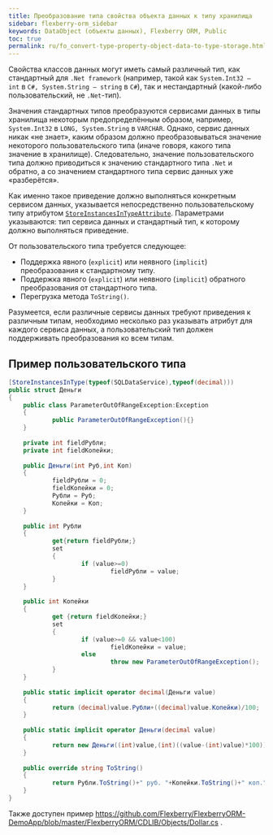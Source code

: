 ```yaml
---
title: Преобразование типа свойства объекта данных к типу хранилища
sidebar: flexberry-orm_sidebar
keywords: DataObject (объекты данных), Flexberry ORM, Public
toc: true
permalink: ru/fo_convert-type-property-object-data-to-type-storage.html
---
```


Свойства классов данных могут иметь самый различный тип, как стандартный для `.Net framework` (например, такой как `System.Int32 — int` в `C#, System.String — string` в `C#`), так и нестандартный (какой-либо пользовательский, не `.Net`-тип).

Значения стандартных типов преобразуются сервисами данных в типы хранилища некоторым предопределённым образом, например, `System.Int32` в `LONG, System.String` в `VARCHAR`.  Однако, сервис данных никак «не знает», каким образом должно преобразовываться значение некоторого пользовательского типа (иначе говоря, какого типа значение в хранилище). Следовательно, значение пользовательского типа должно приводиться к значению стандартного типа `.Net` и обратно, а со значением стандартного типа сервис данных уже «разберётся».

Как именно такое приведение должно выполняться конкретным сервисом данных, указывается непосредственно пользовательскому типу атрибутом [`StoreInstancesInTypeAttribute`](fd_data-types-properties.html). Параметрами указываются: тип сервиса данных и стандартный тип, к которому должно выполняться приведение.

От пользовательского типа требуется следующее:

* Поддержка явного (`explicit`) или неявного (`implicit`) преобразования к стандартному типу.
* Поддержка явного (`explicit`) или неявного (`implicit`) обратного преобразования от стандартного типа.
* Перегрузка метода `ToString()`.

Разумеется, если различные сервисы данных требуют приведения к различным типам, необходимо несколько раз указывать атрибут для каждого сервиса данных, а пользовательский тип должен поддерживать преобразования ко всем типам.

## Пример пользовательского типа

```csharp
[StoreInstancesInType(typeof(SQLDataService),typeof(decimal)))
public struct Деньги
{
	public class ParameterOutOfRangeException:Exception
	{
			public ParameterOutOfRangeException(){}
	}
	
	private int fieldРубли;
	private int fieldКопейки;
	
	public Деньги(int Руб,int Коп)
	{
			fieldРубли = 0;
			fieldКопейки = 0;
			Рубли = Руб;
			Копейки = Коп;
	}
	
	public int Рубли
	{
			get{return fieldРубли;}
			set
			{
					if (value>=0)
							fieldРубли = value;
			}
	}
	
	public int Копейки
	{
			get {return fieldКопейки;}
			set
			{
					if (value>=0 && value<100)
							fieldКопейки = value;
					else
							throw new ParameterOutOfRangeException();
			}
	}
	
	public static implicit operator decimal(Деньги value)
	{
			return (decimal)value.Рубли+((decimal)value.Копейки)/100;
	}
	
	public static implicit operator Деньги(decimal value)
	{
			return new Деньги((int)value,(int)((value-(int)value)*100));
	}
	
	public override string ToString()
	{
			return Рубли.ToString()+" руб. "+Копейки.ToString()+" коп.";
	}
}
```

Также доступен пример https://github.com/Flexberry/FlexberryORM-DemoApp/blob/master/FlexberryORM/CDLIB/Objects/Dollar.cs .




